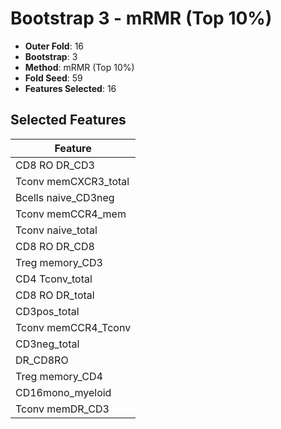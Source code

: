 # Bootstrap 3 - mRMR (Top 10%)

- **Outer Fold**: 16
- **Bootstrap**: 3
- **Method**: mRMR (Top 10%)
- **Fold Seed**: 59
- **Features Selected**: 16

## Selected Features

| Feature |
|---------|
| CD8 RO DR_CD3 |
| Tconv memCXCR3_total |
| Bcells naive_CD3neg |
| Tconv memCCR4_mem |
| Tconv naive_total |
| CD8 RO DR_CD8 |
| Treg memory_CD3 |
| CD4 Tconv_total |
| CD8 RO DR_total |
| CD3pos_total |
| Tconv memCCR4_Tconv |
| CD3neg_total |
| DR_CD8RO |
| Treg memory_CD4 |
| CD16mono_myeloid |
| Tconv memDR_CD3 |
